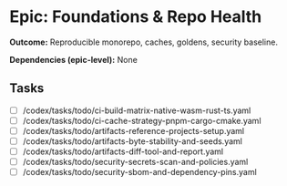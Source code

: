# Epic: Foundations & Repo Health

**Outcome:** Reproducible monorepo, caches, goldens, security baseline.

**Dependencies (epic-level):** None

## Tasks
- [ ] /codex/tasks/todo/ci-build-matrix-native-wasm-rust-ts.yaml
- [ ] /codex/tasks/todo/ci-cache-strategy-pnpm-cargo-cmake.yaml
- [ ] /codex/tasks/todo/artifacts-reference-projects-setup.yaml
- [ ] /codex/tasks/todo/artifacts-byte-stability-and-seeds.yaml
- [ ] /codex/tasks/todo/artifacts-diff-tool-and-report.yaml
- [ ] /codex/tasks/todo/security-secrets-scan-and-policies.yaml
- [ ] /codex/tasks/todo/security-sbom-and-dependency-pins.yaml
